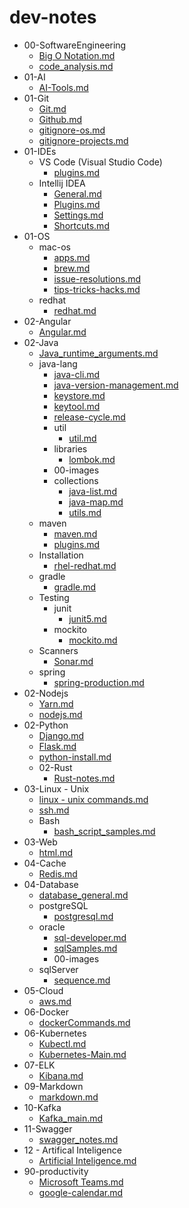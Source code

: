 # dev-notes

- 00-SoftwareEngineering
  - [Big O Notation.md](<./00-SoftwareEngineering/Big O Notation.md>)
  - [code_analysis.md](<./00-SoftwareEngineering/code_analysis.md>)
- 01-AI
  - [AI-Tools.md](<./01-AI/AI-Tools.md>)
- 01-Git
  - [Git.md](<./01-Git/Git.md>)
  - [Github.md](<./01-Git/Github.md>)
  - [gitignore-os.md](<./01-Git/gitignore-os.md>)
  - [gitignore-projects.md](<./01-Git/gitignore-projects.md>)
- 01-IDEs
  - VS Code (Visual Studio Code)
    - [plugins.md](<./01-IDEs/VS Code (Visual Studio Code)/plugins.md>)
  - Intellij IDEA
    - [General.md](<./01-IDEs/Intellij IDEA/General.md>)
    - [Plugins.md](<./01-IDEs/Intellij IDEA/Plugins.md>)
    - [Settings.md](<./01-IDEs/Intellij IDEA/Settings.md>)
    - [Shortcuts.md](<./01-IDEs/Intellij IDEA/Shortcuts.md>)
- 01-OS
  - mac-os
    - [apps.md](<./01-OS/mac-os/apps.md>)
    - [brew.md](<./01-OS/mac-os/brew.md>)
    - [issue-resolutions.md](<./01-OS/mac-os/issue-resolutions.md>)
    - [tips-tricks-hacks.md](<./01-OS/mac-os/tips-tricks-hacks.md>)
  - redhat
    - [redhat.md](<./01-OS/redhat/redhat.md>)
- 02-Angular
  - [Angular.md](<./02-Angular/Angular.md>)
- 02-Java
  - [Java_runtime_arguments.md](<./02-Java/Java_runtime_arguments.md>)
  - java-lang
    - [java-cli.md](<./02-Java/java-lang/java-cli.md>)
    - [java-version-management.md](<./02-Java/java-lang/java-version-management.md>)
    - [keystore.md](<./02-Java/java-lang/keystore.md>)
    - [keytool.md](<./02-Java/java-lang/keytool.md>)
    - [release-cycle.md](<./02-Java/java-lang/release-cycle.md>)
    - util
      - [util.md](<./02-Java/java-lang/util/util.md>)
    - libraries
      - [lombok.md](<./02-Java/java-lang/libraries/lombok.md>)
    - 00-images
    - collections
      - [java-list.md](<./02-Java/java-lang/collections/java-list.md>)
      - [java-map.md](<./02-Java/java-lang/collections/java-map.md>)
      - [utils.md](<./02-Java/java-lang/collections/utils.md>)
  - maven
    - [maven.md](<./02-Java/maven/maven.md>)
    - [plugins.md](<./02-Java/maven/plugins.md>)
  - Installation
    - [rhel-redhat.md](<./02-Java/Installation/rhel-redhat.md>)
  - gradle
    - [gradle.md](<./02-Java/gradle/gradle.md>)
  - Testing
    - junit
      - [junit5.md](<./02-Java/Testing/junit/junit5.md>)
    - mockito
      - [mockito.md](<./02-Java/Testing/mockito/mockito.md>)
  - Scanners
    - [Sonar.md](<./02-Java/Scanners/Sonar.md>)
  - spring
    - [spring-production.md](<./02-Java/spring/spring-production.md>)
- 02-Nodejs
  - [Yarn.md](<./02-Nodejs/Yarn.md>)
  - [nodejs.md](<./02-Nodejs/nodejs.md>)
- 02-Python
  - [Django.md](<./02-Python/Django.md>)
  - [Flask.md](<./02-Python/Flask.md>)
  - [python-install.md](<./02-Python/python-install.md>)
  - 02-Rust
    - [Rust-notes.md](<./02-Rust/Rust-notes.md>)
- 03-Linux - Unix
  - [linux - unix commands.md](<./03-Linux - Unix/linux - unix commands.md>)
  - [ssh.md](<./03-Linux - Unix/ssh.md>)
  - Bash
    - [bash_script_samples.md](<./03-Linux - Unix/Bash/bash_script_samples.md>)
- 03-Web
  - [html.md](<./03-Web/html.md>)
- 04-Cache
  - [Redis.md](<./04-Cache/Redis.md>)
- 04-Database
  - [database_general.md](<./04-Database/database_general.md>)
  - postgreSQL
    - [postgresql.md](<./04-Database/postgreSQL/postgresql.md>)
  - oracle
    - [sql-developer.md](<./04-Database/oracle/sql-developer.md>)
    - [sqlSamples.md](<./04-Database/oracle/sqlSamples.md>)
    - 00-images
  - sqlServer
    - [sequence.md](<./04-Database/sqlServer/sequence.md>)
- 05-Cloud
  - [aws.md](<./05-Cloud/aws.md>)
- 06-Docker
  - [dockerCommands.md](<./06-Docker/dockerCommands.md>)
- 06-Kubernetes
  - [Kubectl.md](<./06-Kubernetes/Kubectl.md>)
  - [Kubernetes-Main.md](<./06-Kubernetes/Kubernetes-Main.md>)
- 07-ELK
  - [Kibana.md](<./07-ELK/Kibana.md>)
- 09-Markdown
  - [markdown.md](<./09-Markdown/markdown.md>)
- 10-Kafka
  - [Kafka_main.md](<./10-Kafka/Kafka_main.md>)
- 11-Swagger
  - [swagger_notes.md](<./11-Swagger/swagger_notes.md>)
- 12 - Artifical Inteligence
  - [Artificial Inteligence.md](<./12 - Artifical Inteligence/Artificial Inteligence.md>)
- 90-productivity
  - [Microsoft Teams.md](<./90-productivity/Microsoft Teams.md>)
  - [google-calendar.md](<./90-productivity/google-calendar.md>)
